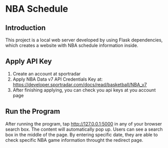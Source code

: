 # NBA Schedule #

## Introduction ##
This project is a local web server developed by using Flask dependencies, which creates a website with NBA schedule information inside.

## Apply API Key ##
 1. Create an account at sportradar
 2. Apply NBA Data v7 API Credentials Key at: https://developer.sportradar.com/docs/read/basketball/NBA_v7
 3. After finishing applying, you can check you api keys at you account page

## Run the Program ##
After running the program, tap http://127.0.0.1:5000 in any of your browser search box. The content will automatically pop up. Users can see a search box in the middle of the page. By entering specific date, they are able to check specific NBA game information throught the redirect page.
